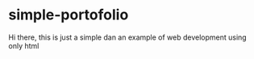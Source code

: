 # simple-portofolio
Hi there, this is just a simple dan an example of web development using only html
